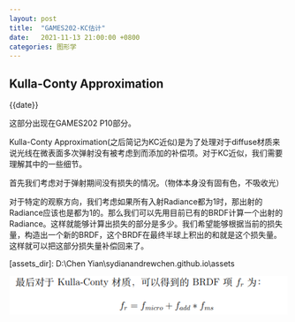 ```yaml
---
layout: post
title:  "GAMES202-KC估计"
date:   2021-11-13 21:00:00 +0800
categories: 图形学
---
```

## Kulla-Conty Approximation

{{date}}


这部分出现在GAMES202 P10部分。

Kulla-Conty Approximation(之后简记为KC近似)是为了处理对于diffuse材质来说光线在微表面多次弹射没有被考虑到而添加的补偿项。对于KC近似，我们需要理解其中的一些细节。



首先我们考虑对于弹射期间没有损失的情况。（物体本身没有固有色，不吸收光）

对于特定的观察方向，我们考虑如果所有入射Radiance都为1时，那出射的Radiance应该也是都为1的。那么我们可以先用目前已有的BRDF计算一个出射的Radiance。这样就能够计算出损失的部分是多少。我们希望能够根据当前的损失量，构造出一个新的BRDF，这个BRDF在最终半球上积出的和就是这个损失量。这样就可以把这部分损失量补偿回来了。

[assets_dir]: D:\Chen Yian\sydianandrewchen.github.io\assets


![image-20211113204225715](assets\2021-11-13-GAMES202-KC估计.assets\image-20211113204225715.png)
